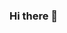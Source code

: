### Hi there 👋

<!--
**evelynlaraujo/evelynlaraujo** is a ✨ _special_ ✨ repository because its `README.md` (this file) appears on your GitHub profile.

- 📚 I’m currently working on: my bachelors degree!
- I'd love to go into: law with a focus on artificial intelligence 📜🤖
- 🖥 I’m currently learning: introductory computer science 
- ⚡ Fun fact: I have been CPR/AED certified 7 times! 🚑
- My favorite hobby is: watching survivor (i have watched every episode) 🔥🌴 
